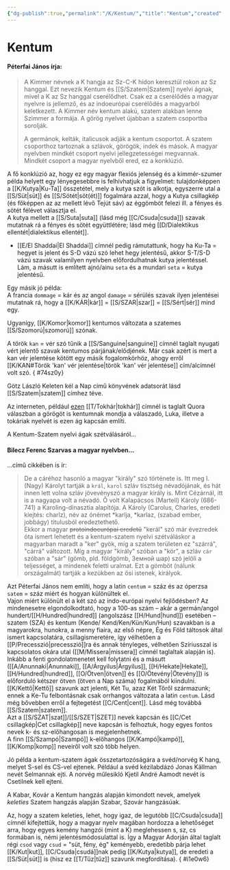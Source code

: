 ```yaml
---
{"dg-publish":true,"permalink":"/K/Kentum/","title":"Kentum","created":"2025-05-29T17:30","updated":"2025-06-12T01:38"}
---
```



# Kentum

#### Péterfai János írja:

> A Kimmer névnek a K hangja az Sz-C-K hídon keresztül rokon az Sz hanggal. Ezt nevezik Kentum és [[S/Szatem\|Szatem]] nyelvi ágnak, mivel a K az Sz hanggal cserélődhet. Csak ez a cserélődés a magyar nyelvre is jellemző, és az indoeurópai cserélődés a magyarból keletkezett. A Kimmer név kentum alakú, szatem alakban lenne Szimmer a formája. A görög nyelvet újabban a szatem csoportba sorolják.  
>
> A germánok, kelták, italicusok adják a kentum csoportot. A szatem csoporthoz tartoznak a szlávok, görögök, indek és mások. A magyar nyelvben mindkét csoport nyelvi jellegzetességei megvannak. Mindkét csoport a magyar nyelvből ered, ez a konklúzió.  

A fő konklúzió az, hogy ez egy magyar flexiós jelenség és a kimmér-szumer példa helyett egy lényegesebbre is felhívhatjuk a figyelmet: tulajdonképpen a [[K/Kutya\|Ku-Ta]] összetétel, mely a kutya szót is alkotja, egyszerre utal a [[S/Süt\|süt]] és [[S/Sötét\|söt(ét)]] fogalmára azzal, hogy a Kutya csillagkép (és főképpen az az mellett lévő Tejút sáv) az éggömböt felezi ill. a fényes és sötét félévet választja el.  
A kutya mellett a [[S/Suta\|suta]] (lásd még [[C/Csuda\|csuda]]) szavak mutatnak rá a fényes és sötét együttlétére; lásd még [[D/Dialektikus ellentét\|dialektikus ellentét]].  
- [[E/El Shaddai\|El Shaddai]] címnél pedig rámutattunk, hogy ha Ku-Ta = hegyet is jelent és S-D vázú szó lehet hegy jelentésű, akkor S-T/S-D vázú szavak valamilyen nyelvben előfordulhatnak kutya jelentéssel. Lám, a másutt is említett ajnó/ainu `seta` és a mundari `seta` = kutya jelentésű.

Egy másik jó példa:  
A francia `dommage` = kár és az angol `damage` = sérülés szavak ilyen jelentései mutatnak rá, hogy a [[K/KÁR\|kár]] = [[S/SZAR\|szar]] = [[S/Sért\|sér]] mind egy.  

Ugyanígy, [[K/Komor\|komor]] kentumos változata a szatemes [[S/Szomorú\|szomorú]] szónak.  

A török `kan` = vér szó tűnik a [[S/Sanguine\|sanguine]] címnél taglalt nyugati vért jelentő szavak kentumos párjának/elődjének. Már csak azért is mert a kan vér jelentése kötött egy másik fogalomkörhöz, ahogy erről [[K/KAN#Török 'kan' vér jelentése\|török 'kan' vér jelentése]] cím/alcímnél volt szó.
{ #74sz0y}


Götz László Keleten kél a Nap című könyvének adatsorát lásd [[S/Szatem\|szatem]] címhez téve.  

Az interneten, például [ezen](https://qr.ae/pGAClj) [[T/Tokhár\|tokhár]] címnél is taglalt Quora válaszban a görögöt is kentumnak mondja a válaszadó, Luka, illetve a tokáriak nyelvét is ezen ág kapcsán említi.  

A Kentum-Szatem nyelvi ágak szétválásáról...  

#### Bilecz Ferenc Szarvas a magyar nyelvben...

...című cikkében is ír:  
> De a cáréhoz hasonló a magyar "király" szó története is. Itt meg I. (Nagy) Károlyt tartják a `král`, `karol` szláv tisztség névadójának, és hát innen lett volna szláv jövevényszó a magyar király is. Mint Cézárnál, itt is a nagyapa volt a névadó. Ő volt Kalapácsos (Martell) Károly (686-741) a Karoling-dinasztia alapítója. A Károly (Carolus, Charles, eredeti kiejtés: charlz), név az ónémet \*karlja, \*karlaz, (szabad ember, jobbágy) titulusból eredeztethető.  
> Ekkor a magyar ~~protoindoeurópai eredetű~~ "kerál" szó már évezredek óta ismert lehetett és a kentum-szatem nyelvi szétváláskor a magyarban maradt a "ker" gyök, míg a szatem területen ez "szárrá", "cárrá" változott. Míg a magyar "király" szóban a "kör", a szláv `cár` szóban a "sár" (gömb, pld. földgömb, Земной шар) szó jelöli a teljességet, a mindenek feletti uralmat. Ezt a gömböt (nálunk országalmát) tartják a kezükben az ősi istenek, királyok.  

Azt Péterfai János nem említi, hogy a latin `centum` = száz és az óperzsa `satem` = száz miért és hogyan különültek el.  
Vajon miért különült el a két szó az indo-európai nyelvi fejlődésben? Az mindenesetre elgondolkodtató, hogy a 100-as szám – akár a germán/angol hundert/[[H/Hundred\|hundred]] (angolszász [[H/Hund\|hund]]) esetében – szatem (SZA) és kentum (Kende/ Kend/Ken/Kün/Kun/Hun) szavakban is a magyarokra, hunokra, a menny fiaira, az első népre, Ég és Föld táltosok által ismert kapcsolatára, csillagismeretére, így vélhetően a [[P/Precesszió\|precesszió]]ra és annak tényleges, vélhetően Szíriusszal is kapcsolatos okára utal ([[M/Missera\|missera]] címnél taglaltak alapján is). Inkább a fenti gondolatmenetet kell folytatni és a másutt ([[A/Anunnaki\|Anunnaki]], [[A/Árgyilus\|Árgyilus]], [[H/Hekate\|Hekate]], [[H/Hundred\|hundred]], [[O/Ötven\|ötven]] és [[O/Ötevény\|Ötevény]]) is előforduló kétszer ötven (ötven a Nap száma) fogalmából kiindulni.  
[[K/Kettő\|Kettő]] szavunk azt jelenti, Két Tu, azaz Két Tőről származunk; ennek a Ke-Tu felbontásnak csak orrhangos változata a latin `centum`. Lásd még bővebben erről a fejtegetést [[C/Cent\|cent]]. Lásd még továbbá [[S/Szatem\|szatem]].  
Azt a [[S/SZAT\|szat]]/[[S/SZET\|SZET]] nevek kapcsán és [[C/Cet csillagkép\|Cet csillagkép]] neve kapcsán is felhoztuk, hogy egyes fontos nevek k- és sz-előhangosan is megjelenhetnek.  
A finn [[S/Szampó\|Szampó]] k-előhangos [[K/Kampó\|kampó]], [[K/Komp\|komp]] neveiről volt szó több helyen.  

Jó példa a kentum-szatem ágak összetartozóságára a svéd/norvég K hang, melyet S-sel és CS-vel ejtenek. Például a svéd kézilabdázó Jonas Källman nevét Selmannak ejti. A norvég műlesikló Kjetil André Aamodt nevét is Csetilnek kell ejteni.  

A Kabar, Kovár a Kentum hangzás alapján kimondott nevek, amelyek *keleties* Szatem hangzás alapján Szabar, Szovár hangzásúak.  

Az, hogy a szatem keleties, lehet, hogy igaz, de legutóbb [[C/Csuda\|csuda]] címnél kifejtettük, hogy a magyar nyelv magában hordozza a lehetőséget arra, hogy egyes kemény hangzói (mint a K) meglehessen s, sz, cs formában is, némi jelentésmódosulattal is. Így a Magyar Adorján által taglalt régi `csod` vagy `csud` = "süt, fény, ég" keményebb, eredetibb párja lehet [[K/Kut\|kut]], [[C/Csuda\|csudá]]nak pedig [[K/Kutya\|kutya]], de eredeti a [[S/Süt\|süt]] is (hisz ez [[T/Tűz\|tűz]] szavunk megfordítása).
{ #i1e0w6}
